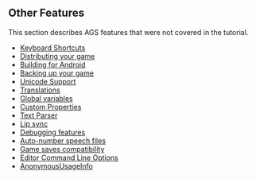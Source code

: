 ## Other Features

This section describes AGS features that were not covered in the
tutorial.

- [Keyboard Shortcuts](KeyboardShortcuts)
- [Distributing your game](DistGame)
- [Building for Android](BuildAndroid)
- [Backing up your game](BackingUpYourGame)
- [Unicode Support](UnicodeSupport)
- [Translations](Translations)
- [Global variables](GlobalVariables)
- [Custom Properties](CustomProperties)
- [Text Parser](TextParser)
- [Lip sync](Lipsync)
- [Debugging features](Debuggingfeatures)
- [Auto-number speech files](AutonumberSpeechFiles)
- [Game saves compatibility](GameSavesCompatibility)
- [Editor Command Line Options](EditorCommandLineOptions)
- [AnonymousUsageInfo](AnonymousUsageInfo)